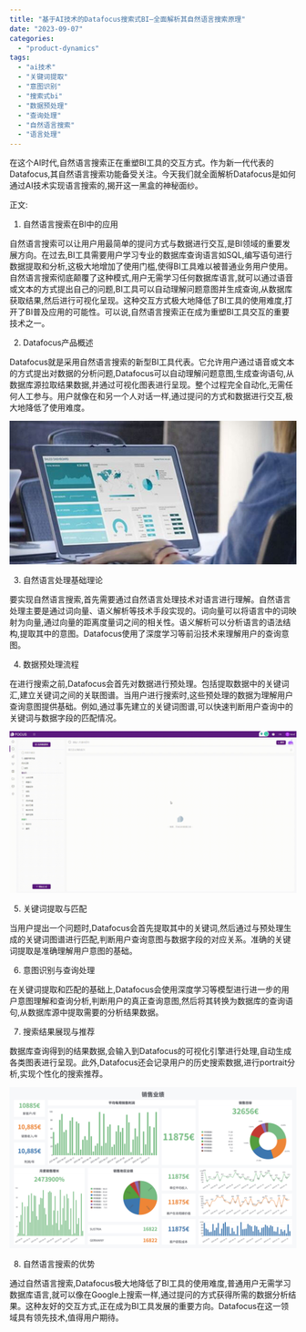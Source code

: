 ```yaml
---
title: "基于AI技术的Datafocus搜索式BI—全面解析其自然语言搜索原理"
date: "2023-09-07"
categories: 
  - "product-dynamics"
tags: 
  - "ai技术"
  - "关键词提取"
  - "意图识别"
  - "搜索式bi"
  - "数据预处理"
  - "查询处理"
  - "自然语言搜索"
  - "语言处理"
---
```


在这个AI时代,自然语言搜索正在重塑BI工具的交互方式。作为新一代代表的Datafocus,其自然语言搜索功能备受关注。今天我们就全面解析Datafocus是如何通过AI技术实现语言搜索的,揭开这一黑盒的神秘面纱。

正文:

1. 自然语言搜索在BI中的应用

自然语言搜索可以让用户用最简单的提问方式与数据进行交互,是BI领域的重要发展方向。在过去,BI工具需要用户学习专业的数据库查询语言如SQL,编写语句进行数据提取和分析,这极大地增加了使用门槛,使得BI工具难以被普通业务用户使用。自然语言搜索彻底颠覆了这种模式,用户无需学习任何数据库语言,就可以通过语音或文本的方式提出自己的问题,BI工具可以自动理解问题意图并生成查询,从数据库获取结果,然后进行可视化呈现。这种交互方式极大地降低了BI工具的使用难度,打开了BI普及应用的可能性。可以说,自然语言搜索正在成为重塑BI工具交互的重要技术之一。

2. Datafocus产品概述

Datafocus就是采用自然语言搜索的新型BI工具代表。它允许用户通过语音或文本的方式提出对数据的分析问题,Datafocus可以自动理解问题意图,生成查询语句,从数据库源拉取结果数据,并通过可视化图表进行呈现。整个过程完全自动化,无需任何人工参与。用户就像在和另一个人对话一样,通过提问的方式和数据进行交互,极大地降低了使用难度。

![blob.jpeg](images/1665561892-blob-jpeg.jpeg)

3. 自然语言处理基础理论

要实现自然语言搜索,首先需要通过自然语言处理技术对语言进行理解。自然语言处理主要是通过词向量、语义解析等技术手段实现的。词向量可以将语言中的词映射为向量,通过向量的距离度量词之间的相关性。语义解析可以分析语言的语法结构,提取其中的意图。Datafocus使用了深度学习等前沿技术来理解用户的查询意图。

4. 数据预处理流程

在进行搜索之前,Datafocus会首先对数据进行预处理。包括提取数据中的关键词汇,建立关键词之间的关联图谱。当用户进行搜索时,这些预处理的数据为理解用户查询意图提供基础。例如,通过事先建立的关键词图谱,可以快速判断用户查询中的关键词与数据字段的匹配情况。

![](images/1688435392-GIF%E5%9B%BE2-14-%E5%B0%8F%E6%85%A7-%E5%8C%BB%E7%96%97.gif)

5. 关键词提取与匹配

当用户提出一个问题时,Datafocus会首先提取其中的关键词,然后通过与预处理生成的关键词图谱进行匹配,判断用户查询意图与数据字段的对应关系。准确的关键词提取是准确理解用户意图的基础。

6. 意图识别与查询处理

在关键词提取和匹配的基础上,Datafocus会使用深度学习等模型进行进一步的用户意图理解和查询分析,判断用户的真正查询意图,然后将其转换为数据库的查询语句,从数据库源中提取需要的分析结果数据。

7. 搜索结果展现与推荐

数据库查询得到的结果数据,会输入到Datafocus的可视化引擎进行处理,自动生成各类图表进行呈现。此外,Datafocus还会记录用户的历史搜索数据,进行portrait分析,实现个性化的搜索推荐。

![](images/1691389228-%E9%94%80%E5%94%AE%E4%B8%9A%E7%BB%A9.png)

8. 自然语言搜索的优势

通过自然语言搜索,Datafocus极大地降低了BI工具的使用难度,普通用户无需学习数据库语言,就可以像在Google上搜索一样,通过提问的方式获得所需的数据分析结果。这种友好的交互方式,正在成为BI工具发展的重要方向。Datafocus在这一领域具有领先技术,值得用户期待。
